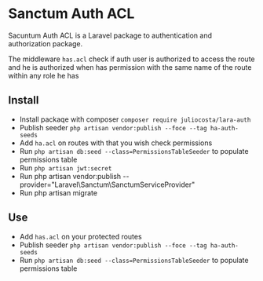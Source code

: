 # Sanctum Auth ACL
Sacuntum Auth ACL is a Laravel package to authentication and authorization package.

The middleware `has.acl` check if auth user is authorized to access the route and he is authorized when has permission with 
the same name of the route within any role he has

## Install
* Install packaqe with composer `composer require juliocosta/lara-auth`
* Publish seeder `php artisan vendor:publish --foce --tag ha-auth-seeds`
* Add `ha.acl` on routes with that you wish check permissions
* Run `php artisan db:seed --class=PermissionsTableSeeder` to populate permissions table
* Run `php artisan jwt:secret`
* Run php artisan vendor:publish --provider="Laravel\Sanctum\SanctumServiceProvider"
* Run php artisan migrate


## Use
* Add `has.acl` on your protected routes
* Publish seeder `php artisan vendor:publish --foce --tag ha-auth-seeds`
* Run `php artisan db:seed --class=PermissionsTableSeeder` to populate permissions table

